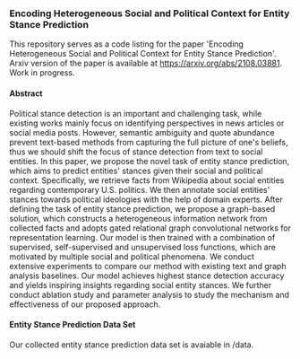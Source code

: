 ### Encoding Heterogeneous Social and Political Context for Entity Stance Prediction
This repository serves as a code listing for the paper 'Encoding Heterogeneous Social and Political Context for Entity Stance Prediction'. Arxiv version of the paper is available at https://arxiv.org/abs/2108.03881. Work in progress.

#### Abstract
Political stance detection is an important and challenging task, while existing works mainly focus on identifying perspectives in news articles or social media posts. However, semantic ambiguity and quote abundance prevent text-based methods from capturing the full picture of one's beliefs, thus we should shift the focus of stance detection from text to social entities. In this paper, we propose the novel task of entity stance prediction, which aims to predict entities' stances given their social and political context. Specifically, we retrieve facts from Wikipedia about social entities regarding contemporary U.S. politics. We then annotate social entities' stances towards political ideologies with the help of domain experts. After defining the task of entity stance prediction, we propose a graph-based solution, which constructs a heterogeneous information network from collected facts and adopts gated relational graph convolutional networks for representation learning. Our model is then trained with a combination of supervised, self-supervised and unsupervised loss functions, which are motivated by multiple social and political phenomena. We conduct extensive experiments to compare our method with existing text and graph analysis baselines. Our model achieves highest stance detection accuracy and yields inspiring insights regarding social entity stances. We further conduct ablation study and parameter analysis to study the mechanism and effectiveness of our proposed approach.

#### Entity Stance Prediction Data Set
Our collected entity stance prediction data set is avaiable in /data.
